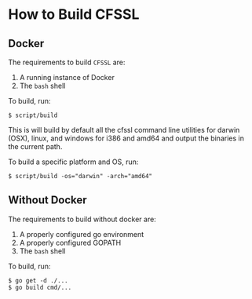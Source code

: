 # How to Build CFSSL

## Docker 

The requirements to build `CFSSL` are:

1. A running instance of Docker 
2. The `bash` shell

To build, run:

    $ script/build    

This is will build by default all the cfssl command line utilities for darwin (OSX), linux, and windows for i386 and amd64 and output the binaries in the current path.

To build a specific platform and OS, run:

    $ script/build -os="darwin" -arch="amd64"

## Without Docker

The requirements to build without docker are:

1. A properly configured go environment
2. A properly configured GOPATH
3. The `bash` shell

To build, run:

    $ go get -d ./...
    $ go build cmd/...


